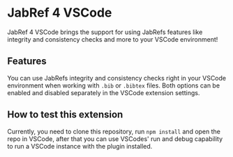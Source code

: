 # JabRef 4 VSCode

JabRef 4 VSCode brings the support for using JabRefs features like integrity and consistency checks and more to your VSCode environment! 

## Features

You can use JabRefs integrity and consistency checks right in your VSCode environment when working with `.bib` or `.bibtex` files.
Both options can be enabled and disabled separately in the VSCode extension settings. 

## How to test this extension

Currently, you need to clone this repository, run `npm install` and open the repo in VSCode, after that you can use VSCodes' run and debug capability to run a VSCode instance with the plugin installed.
